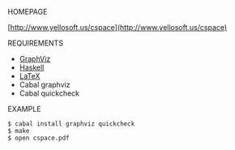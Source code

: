 HOMEPAGE

[http://www.yellosoft.us/cspace](http://www.yellosoft.us/cspace)

REQUIREMENTS

 - [GraphViz](http://www.graphviz.org/)
 - [Haskell](http://haskell.org/)
 - [LaTeX](http://latex.org/)
 - Cabal graphviz
 - Cabal quickcheck

EXAMPLE

    $ cabal install graphviz quickcheck
    $ make
    $ open cspace.pdf
